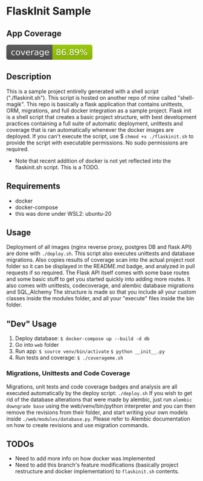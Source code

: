 # FlaskInit Sample
## App Coverage
[![Coverage Status](./coverage-badge.svg?dummy=8484744)](./coverage.xml)
## Description
This is a sample project entirelly generated with a shell script ("./flaskinit.sh"). This script is hosted on another repo of mine called "shell-magik".
This repo is basically a flask application that contains unittests, ORM, migrations, and full docker integration as a sample project.
Flask init is a shell script that creates a basic project structure, with best development practices containing a full suite of automatic deployment, unittests and coverage that is ran automatically whenever the docker images are deployed.
If you can't execute the script, use $ `chmod +x ./flaskinit.sh` to provide the script with executable permissions. No sudo permissions are required.

* Note that recent addition of docker is not yet reflected into the flaskinit.sh script. This is a TODO.

## Requirements
* docker
* docker-compose
* this was done under WSL2: ubuntu-20

## Usage
Deployment of all images (nginx reverse proxy, postgres DB and flask API) are done with `./deploy.sh`. This script also executes unittests and database migrations. Also copies results of coverage scan into the actual project root folder so it can be displayed in the README.md badge, and analyzed in pull requests if so required.
The Flask API itself comes with some base routes and some basic stuff to get you started quickly into adding more routes. It also comes with unittests, codecoverage, and alembic database migrations and SQL_Alchemy
The structure is made so that you include all your custom classes inside the modules folder, and all your "execute" files inside the bin folder.

## "Dev" Usage
1) Deploy database: `$ docker-compose up --build -d db`
2) Go into `web` folder
3) Run app: 
`$ source venv/bin/activate`
`$ python __init__.py`
4) Run tests and coverage:
`$ ./coverageme.sh`

### Migrations, Unittests and Code Coverage
Migrations, unit tests and code coverage badges and analysis are all executed automatically by the deploy script: `./deploy.sh`
If you wish to get rid of the database alterations that were made by alembic, just run `alembic downgrade base` using the web/venv/bin/python interpreter and you can then remove the revisions from their folder, and start writing your own models inside `./web/modules/database.py`. Please refer to Alembic documentation on how to create revisions and use migration commands.

## TODOs
* Need to add more info on how docker was implemented
* Need to add this branch's feature modifications (basically project restructure and docker implementation) to `flaskinit.sh` contents.